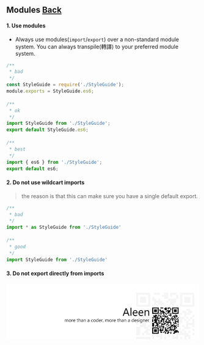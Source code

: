 ## Modules [**Back**](./../README.md)

#### 1. Use modules

- Always use modules(`import`/`export`) over a non-standard module system. You can always transpile(轉譯) to your preferred module system.

```js
/**
 * bad
 */
const StyleGuide = require('./StyleGuide');
module.exports = StyleGuide.es6;

/**
 * ok
 */
import StyleGuide from './StyleGuide';
export default StyleGuide.es6;

/**
 * best
 */
import { es6 } from './StyleGuide';
export default es6;
```

#### 2. Do not use wildcart imports

> the reason is that this can make sure you have a single default export.

```js
/**
 * bad
 */
import * as StyleGuide from './StyleGuide'

/**
 * good
 */
import StyleGuide from './StyleGuide'
```

#### 3. Do not export directly from imports

<a href="http://aleen42.github.io/" target="_blank" ><img src="./../pic/tail.gif"></a>